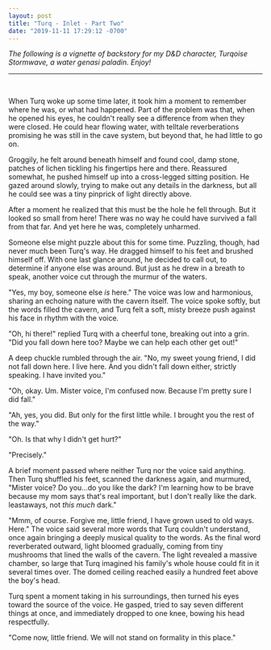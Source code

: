 ```yaml
---
layout: post
title: "Turq - Inlet - Part Two"
date: "2019-11-11 17:29:12 -0700"
---
```


*The following is a vignette of backstory for my D&D character, Turqoise Stormwave, a water genasi paladin. Enjoy!*

---
&nbsp;

When Turq woke up some time later, it took him a moment to remember where he was, or what had happened. Part of the problem was that, when he opened his eyes, he couldn't really see a difference from when they were closed. He could hear flowing water, with telltale reverberations promising he was still in the cave system, but beyond that, he had little to go on.

Groggily, he felt around beneath himself and found cool, damp stone, patches of lichen tickling his fingertips here and there. Reassured somewhat, he pushed himself up into a cross-legged sitting position. He gazed around slowly, trying to make out any details in the darkness, but all he could see was a tiny pinprick of light directly above.

After a moment he realized that this must be the hole he fell through. But it looked so small from here! There was no way he could have survived a fall from that far. And yet here he was, completely unharmed.

Someone else might puzzle about this for some time. Puzzling, though, had never much been Turq's way. He dragged himself to his feet and brushed himself off. With one last glance around, he decided to call out, to determine if anyone else was around. But just as he drew in a breath to speak, another voice cut through the murmur of the waters.

"Yes, my boy, someone else *is* here." The voice was low and harmonious, sharing an echoing nature with the cavern itself. The voice spoke softly, but the words filled the cavern, and Turq felt a soft, misty breeze push against his face in rhythm with the voice.

"Oh, hi there!" replied Turq with a cheerful tone, breaking out into a grin. "Did you fall down here too? Maybe we can help each other get out!"

A deep chuckle rumbled through the air. "No, my sweet young friend, I did not fall down here. I live here. And you didn't fall down either, strictly speaking. I have invited you."

"Oh, okay. Um. Mister voice, I'm confused now. Because I'm pretty sure I did fall."

"Ah, yes, you did. But only for the first little while. I brought you the rest of the way."

"Oh. Is that why I didn't get hurt?"

"Precisely."

A brief moment passed where neither Turq nor the voice said anything. Then Turq shuffled his feet, scanned the darkness again, and murmured, "Mister voice? Do you...do you like the dark? I'm learning how to be brave because my mom says that's real important, but I don't really like the dark. leastaways, not *this much* dark."

"Mmm, of course. Forgive me, little friend, I have grown used to old ways. Here." The voice said several more words that Turq couldn't understand, once again bringing a deeply musical quality to the words. As the final word reverberated outward, light bloomed gradually, coming from tiny mushrooms that lined the walls of the cavern. The light revealed a massive chamber, so large that Turq imagined his family's whole house could fit in it several times over. The domed ceiling reached easily a hundred feet above the boy's head.

Turq spent a moment taking in his surroundings, then turned his eyes toward the source of the voice. He gasped, tried to say seven different things at once, and immediately dropped to one knee, bowing his head respectfully.

"Come now, little friend. We will not stand on formality in this place."
